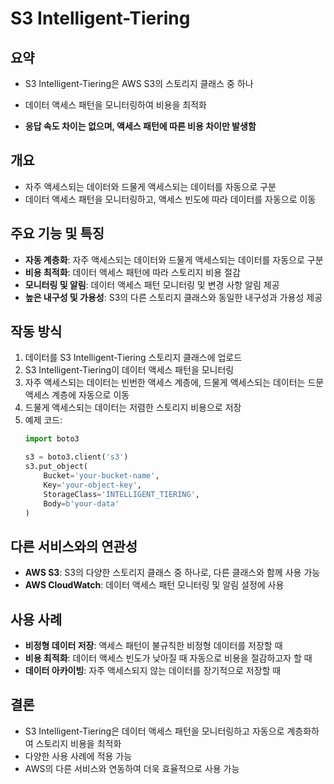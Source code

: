 # S3 Intelligent-Tiering

## 요약
- S3 Intelligent-Tiering은 AWS S3의 스토리지 클래스 중 하나
- 데이터 액세스 패턴을 모니터링하여 비용을 최적화

- **응답 속도 차이는 없으며, 액세스 패턴에 따른 비용 차이만 발생함**

## 개요
- 자주 액세스되는 데이터와 드물게 액세스되는 데이터를 자동으로 구분
- 데이터 액세스 패턴을 모니터링하고, 액세스 빈도에 따라 데이터를 자동으로 이동

## 주요 기능 및 특징
- **자동 계층화**: 자주 액세스되는 데이터와 드물게 액세스되는 데이터를 자동으로 구분
- **비용 최적화**: 데이터 액세스 패턴에 따라 스토리지 비용 절감
- **모니터링 및 알림**: 데이터 액세스 패턴 모니터링 및 변경 사항 알림 제공
- **높은 내구성 및 가용성**: S3의 다른 스토리지 클래스와 동일한 내구성과 가용성 제공

## 작동 방식
1. 데이터를 S3 Intelligent-Tiering 스토리지 클래스에 업로드
2. S3 Intelligent-Tiering이 데이터 액세스 패턴을 모니터링
3. 자주 액세스되는 데이터는 빈번한 액세스 계층에, 드물게 액세스되는 데이터는 드문 액세스 계층에 자동으로 이동
4. 드물게 액세스되는 데이터는 저렴한 스토리지 비용으로 저장
5. 예제 코드:
    ```python
    import boto3

    s3 = boto3.client('s3')
    s3.put_object(
        Bucket='your-bucket-name',
        Key='your-object-key',
        StorageClass='INTELLIGENT_TIERING',
        Body=b'your-data'
    )
    ```

## 다른 서비스와의 연관성
- **AWS S3**: S3의 다양한 스토리지 클래스 중 하나로, 다른 클래스와 함께 사용 가능
- **AWS CloudWatch**: 데이터 액세스 패턴 모니터링 및 알림 설정에 사용

## 사용 사례
- **비정형 데이터 저장**: 액세스 패턴이 불규칙한 비정형 데이터를 저장할 때
- **비용 최적화**: 데이터 액세스 빈도가 낮아질 때 자동으로 비용을 절감하고자 할 때
- **데이터 아카이빙**: 자주 액세스되지 않는 데이터를 장기적으로 저장할 때

## 결론
- S3 Intelligent-Tiering은 데이터 액세스 패턴을 모니터링하고 자동으로 계층화하여 스토리지 비용을 최적화
- 다양한 사용 사례에 적용 가능
- AWS의 다른 서비스와 연동하여 더욱 효율적으로 사용 가능